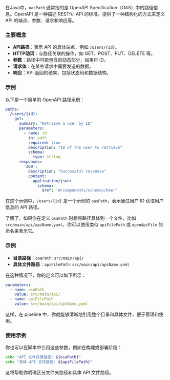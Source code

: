在Java中，`oasPath` 通常指的是 OpenAPI Specification（OAS）中的路径信息。OpenAPI 是一种描述 RESTful API 的标准，提供了一种结构化的方式来定义 API 的端点、参数、请求和响应等。

### 主要概念

- **API路径**：表示 API 的具体端点，例如 `/users/{id}`。
- **HTTP动词**：与路径关联的操作，如 GET、POST、PUT、DELETE 等。
- **参数**：路径中可能包含的动态部分，如用户 ID。
- **请求体**：在某些请求中需要发送的数据。
- **响应**：API 返回的结果，包括状态码和数据结构。

### 示例

以下是一个简单的 OpenAPI 路径示例：

```yaml
paths:
  /users/{id}:
    get:
      summary: "Retrieve a user by ID"
      parameters:
        - name: id
          in: path
          required: true
          description: "ID of the user to retrieve"
          schema:
            type: string
      responses:
        '200':
          description: "Successful response"
          content:
            application/json:
              schema:
                $ref: '#/components/schemas/User'
```

在这个示例中，`/users/{id}` 是一个示例的 `oasPath`，表示通过用户 ID 获取用户信息的 API 路径。


了解了。如果你在定义 `osaPath` 时想将路径具体到一个文件，比如 `src/main/api/apiName.yaml`，你可以使用类似 `apiFilePath` 或 `openApiFile` 的命名来表示它。 

### 示例

- **目录路径**：`osaPath`: `src/main/api/`
- **具体文件路径**：`apiFilePath`: `src/main/api/apiName.yaml`

在这种情况下，你的定义可以如下所示：

```yaml
parameters:
  - name: osaPath
    value: src/main/api/
  - name: apiFilePath
    value: src/main/api/apiName.yaml
```

这样，在 pipeline 中，你就能够清晰地引用整个目录和具体文件，便于管理和使用。 

### 使用示例

你也可以在脚本中引用这些参数，例如在构建或部署阶段：

```bash
echo "API 文件目录路径: ${osaPath}"
echo "具体 API 文件路径: ${apiFilePath}"
```

这将帮助你明确区分文件夹路径和具体 API 文件路径。

